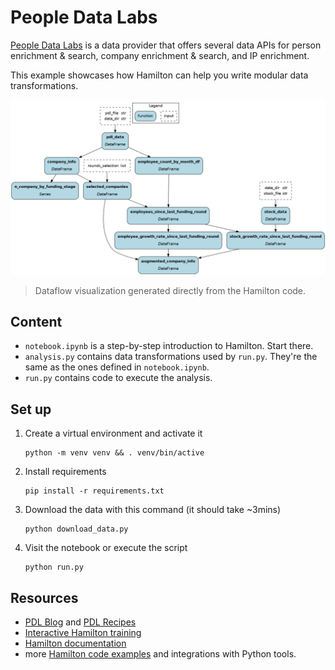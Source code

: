# People Data Labs

[People Data Labs](https://www.peopledatalabs.com/) is a data provider that offers several data APIs for person enrichment & search, company enrichment & search, and IP enrichment.

This example showcases how Hamilton can help you write modular data transformations.

![](all_functions.png)
> Dataflow visualization generated directly from the Hamilton code.

## Content
- `notebook.ipynb` is a step-by-step introduction to Hamilton. Start there.
- `analysis.py` contains data transformations used by `run.py`. They're the same as the ones defined in `notebook.ipynb`.
- `run.py` contains code to execute the analysis.


## Set up
1. Create a virtual environment and activate it
    ```console
    python -m venv venv && . venv/bin/active
    ```

2. Install requirements
    ```console
    pip install -r requirements.txt
    ```

3. Download the data with this command (it should take ~3mins)
    ```console
    python download_data.py
    ```

4. Visit the notebook or execute the script
    ```console
    python run.py
    ```

## Resources
- [PDL Blog](https://blog.peopledatalabs.com/) and [PDL Recipes](https://docs.peopledatalabs.com/recipes)
- [Interactive Hamilton training](https://www.tryhamilton.dev/hamilton-basics/jumping-in)
- [Hamilton documentation](https://hamilton.dagworks.io/en/latest/concepts/node/)
- more [Hamilton code examples](https://github.com/DAGWorks-Inc/hamilton/tree/main/examples) and integrations with Python tools.
